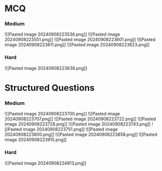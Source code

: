 # MCQ
### Medium
![[Pasted image 20240908223536.png]]
![[Pasted image 20240908223551.png]]
![[Pasted image 20240908223601.png]]
![[Pasted image 20240908223611.png]]
![[Pasted image 20240908223623.png]]
### Hard
![[Pasted image 20240908223638.png]]
# Structured Questions
### Medium 
![[Pasted image 20240908223700.png]]
![[Pasted image 20240908223707.png]]
![[Pasted image 20240908223722.png]]
![[Pasted image 20240908223728.png]]
![[Pasted image 20240908223743.png]]
![[Pasted image 20240908223751.png]]
![[Pasted image 20240908223800.png]]
![[Pasted image 20240908223858.png]]
![[Pasted image 20240908223915.png]]
### Hard

![[Pasted image 20240908224813.png]]
